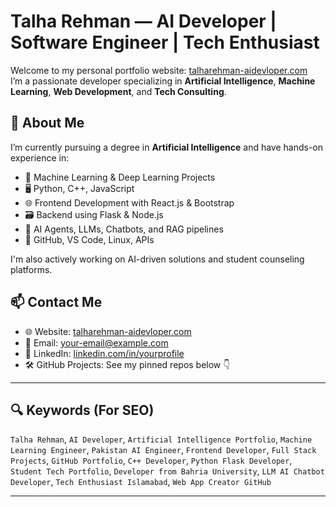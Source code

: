 # Talha Rehman — AI Developer | Software Engineer | Tech Enthusiast

Welcome to my personal portfolio website: [talharehman-aidevloper.com](https://talharehman-aidevloper.com)  
I’m a passionate developer specializing in **Artificial Intelligence**, **Machine Learning**, **Web Development**, and **Tech Consulting**.

## 🚀 About Me

I’m currently pursuing a degree in **Artificial Intelligence** and have hands-on experience in:
- 🧠 Machine Learning & Deep Learning Projects
- 🖥️ Python, C++, JavaScript
- 🌐 Frontend Development with React.js & Bootstrap
- 🗃️ Backend using Flask & Node.js
- 🤖 AI Agents, LLMs, Chatbots, and RAG pipelines
- 🧪 GitHub, VS Code, Linux, APIs

I'm also actively working on AI-driven solutions and student counseling platforms.

## 📫 Contact Me

- 🌐 Website: [talharehman-aidevloper.com](https://talharehman-aidevloper.com)
- 📧 Email: your-email@example.com
- 📱 LinkedIn: [linkedin.com/in/yourprofile](https://linkedin.com/in/yourprofile)
- 🛠 GitHub Projects: See my pinned repos below 👇

---

## 🔍 Keywords (For SEO)

`Talha Rehman`, `AI Developer`, `Artificial Intelligence Portfolio`, `Machine Learning Engineer`, `Pakistan AI Engineer`, `Frontend Developer`, `Full Stack Projects`, `GitHub Portfolio`, `C++ Developer`, `Python Flask Developer`, `Student Tech Portfolio`, `Developer from Bahria University`, `LLM AI Chatbot Developer`, `Tech Enthusiast Islamabad`, `Web App Creator GitHub`

---
